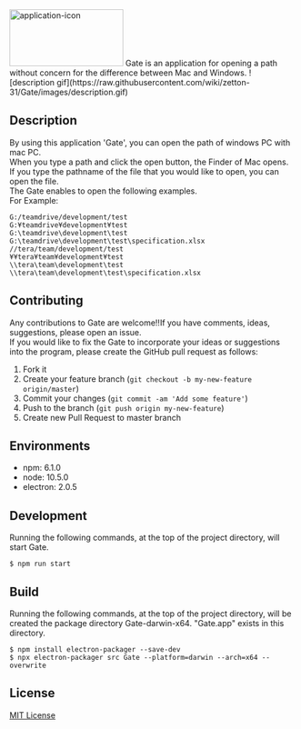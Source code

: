 <img src="https://raw.githubusercontent.com/wiki/zetton-31/Gate/images/readme-top.png" alt="application-icon" width="200" height="100">
Gate is an application for opening a path without concern for the difference between Mac and Windows.
![description gif](https://raw.githubusercontent.com/wiki/zetton-31/Gate/images/description.gif)

## Description
By using this application 'Gate', you can open the path of windows PC with mac PC.  
When you type a path and click the open button, the Finder of Mac opens.  
If you type the pathname of the file that you would like to open, you can open the file.  
The Gate enables to open the following examples.  
For Example:  
```
G:/teamdrive/development/test
G:¥teamdrive¥development¥test
G:\teamdrive\development\test
G:\teamdrive\development\test\specification.xlsx
//tera/team/development/test
¥¥tera¥team¥development¥test
\\tera\team\development\test
\\tera\team\development\test\specification.xlsx
```

## Contributing
Any contributions to Gate are welcome!!If you have comments, ideas, suggestions, please open an issue.  
If you would like to fix the Gate to incorporate your ideas or suggestions into the program, please create the GitHub pull request as follows:  

1. Fork it
2. Create your feature branch (`git checkout -b my-new-feature origin/master`)
3. Commit your changes (`git commit -am 'Add some feature'`)
4. Push to the branch (`git push origin my-new-feature`)
5. Create new Pull Request to master branch

## Environments
* npm:  6.1.0
* node: 10.5.0
* electron: 2.0.5

## Development
Running the following commands, at the top of the project directory, will start Gate.
```
$ npm run start
```

## Build
Running the following commands, at the top of the project directory, will be created the package directory Gate-darwin-x64.
"Gate.app" exists in this directory.
```
$ npm install electron-packager --save-dev
$ npx electron-packager src Gate --platform=darwin --arch=x64 --overwrite
```

## License
[MIT License](https://github.com/zetton-31/Gate/blob/master/LICENSE)
